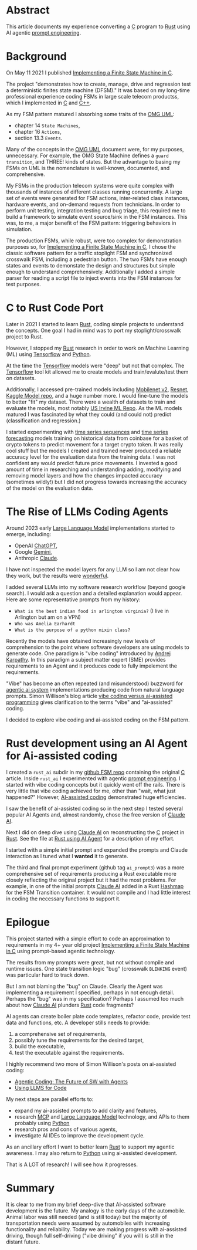 <!-- 
* convert to HTML to view
pandoc medium-article.md -o /tmp/mra.html
google-chrome /tmp/mra.html
paste into medium story

NOTE: Upload to Medium keeps failing.

Title: Converting a C program to Rust Using AI-assisted Development Practices
-->

# Abstract
This article documents my experience converting a
[C] program to [Rust] using AI agentic [prompt engineering].

# Background
On May 11 2021 I published [Implementing a Finite State Machine in C].

The project "demonstrates how to create, manage, drive and regression test a
deterministic finites state machine (DFSM)." It was based on my long-time
professional experience coding FSMs in large scale telecom productss, which I
implemented in [C] and [C++]. 

As my FSM pattern matured I absorbing some traits of the [OMG UML]:

* chapter 14 `State Machines`,
* chapter 16 `Actions`, 
* section 13.3 `Events`.

Many of the concepts in the [OMG UML] document were, for my purposes, 
unnecessary. For example, the OMG State Machine defines a `guard transition`,
and THREE! kinds of states. But the advantage to basing my FSMs on UML is the
nomenclature is well-known, documented, and comprehensive.

My FSMs in the production telecom systems were quite complex with thousands of
instances of different classes running concurrently. A large set of events
were generated for FSM actions, inter-related class instances, hardware events,
and on-demand requests from technicians.
In order to perform unit testing, integration testing and bug triage, this
required me to build a framework to simulate event source/sink in the FSM
instances.  This was, to me, a major benefit of the FSM pattern: triggering
behaviors in simulation.

The production FSMs, while robust, were too complex for demonstration purposes 
so, for [Implementing a Finite State Machine in C], I chose the classic
software pattern for a traffic stoplight FSM and synchronized crosswalk FSM,
including a pedestrian button.
The two FSMs have enough states and events to demonstate the design and
structures but simple enough to understand comprehensively.  Additionally I
added a simple parser for reading a script file to inject events into the FSM
instances for test purposes.

# C to Rust Code Port
Later in 2021 I started to learn [Rust], coding
simple projects to understand the concepts. One goal I had in mind was to port 
my stoplight/crosswalk project to Rust.

However, I stopped my [Rust] research in order to work on Machine Learning (ML)
using [Tensorflow] and [Python].

At the time the [Tensorflow] models were "deep" but not that complex. The
[Tensorflow] tool kit allowed me to create models and train/evalute/test them
on datasets.

Additionally, I accessed pre-trained models including
[Mobilenet v2](https://arxiv.org/abs/1801.04381), 
[Resnet](https://arxiv.org/abs/1512.03385),
[Kaggle Model repo](https://www.kaggle.com/models),
and a huge number more. I would fine-tune the models to better "fit" my
dataset. There were a wealth of datasets to train and evaluate the models, most
notably [US Irvine ML Repo](https://archive.ics.uci.edu/).
As the ML models matured I was fascinated by what they could (and could not)
predict (classification and regression.) 

I started experimenting with [time series sequences] and 
[time series forecasting] models training on historical data from
coinbase for a basket of crypto tokens to predict movement for a target
crypto token.  It was really cool stuff but the models I created and trained
never produced a reliable accuracy level for the evaluation data from the
training data.
I was not confident any would predict future price movements. I invested a good
amount of time in researching and understanding adding, modifying and removing
model layers and how the changes impacted accuracy (sometimes wildly!) but I
did not progress towards increasing the accuracy of the model on the evaluation
data.

# The Rise of LLMs Coding Agents
Around 2023 early [Large Language Model] implementations started to emerge,
including:

* OpenAI [ChatGPT],
* Google [Gemini],
* Anthropic [Claude].

I have not inspected the model layers for any LLM so I am not clear how they
work, but the results were 
[wonderful](https://www.merriam-webster.com/dictionary/wonderful).

I added several LLMs into my software research workflow (beyond google search).
I would ask a question and a detailed explanation would appear. Here are some
representative prompts from my history: 

* `What is the best indian food in arlington virginia?` (I live in Arlington
  but am on a VPN) 
* `Who was Amelia Earhardt`
* `What is the purpose of a python mixin class?`

Recently the models have obtained increasingly new levels of comprehension to
the point where software developers are using models to generate code. One
paradigm is "vibe coding" introduced by 
[Andrej Karpathy](https://en.wikipedia.org/wiki/Andrej_Karpathy). In this
paradigm a subject matter expert (SME) provides requirements to an Agent and it
produces code to fully impelement the requirements. 

"Vibe" has become an often repeated (and misunderstood) buzzword for
[agentic ai system](https://www.ibm.com/think/topics/agentic-ai)
implementations producing code from natural language prompts.
Simon Willison's blog article 
[vibe coding versus ai-assisted programming](https://simonwillison.net/2025/Mar/19/vibe-coding/)
gives clarification to the terms "vibe" and "ai-assisted" coding.

I decided to explore vibe coding and ai-assisted coding on the FSM pattern.

# Rust development using an AI Agent for Ai-assisted coding
I created a `rust_ai` subdir in my [github FSM repo] containing the original
[C] article.  Inside `rust_ai` I experimented with agentic 
[prompt engineering]. I started with vibe coding concepts but it quickly went
off the 
rails.  There is very little that vibe coding achieved for me, other than
"wait, what just happened?" 
However, 
[AI-assisted coding](https://blog.nilenso.com/blog/2025/05/29/ai-assisted-coding/) 
demonstrated huge efficiencies. 

I saw the benefit of ai-assisted coding so in the next step I tested several
popular AI Agents and, almost randomly, chose the free version of [Claude AI].

Next I did on deep dive using [Claude AI] on reconstructing the [C] project in
[Rust]. See the file at
[Rust using AI Agent](https://github.com/dturvene/finite-state-machine/blob/main/rust_ai/README.md)
for a description of my effort.

I started with a simple initial prompt and expanded the prompts and Claude
interaction as I tuned what I **wanted** it to generate.

The third and final prompt experiment (github tag `ai_prompt3`) was a more
comprehensive set of requirements producing a Rust executable more closely
reflecting the original project but it had the most problems.  For example, in
one of the initial prompts [Claude AI] added in a Rust 
[Hashmap](https://doc.rust-lang.org/std/collections/struct.HashMap.html) for
the FSM Transition container.  It would not compile and I had little interest
in coding the necessary functions to support it.

# Epilogue
This project started with a simple effort to code an approximation to
requirements in my 4+ year old project 
[Implementing a Finite State Machine in C] 
using prompt-based agentic technology.

The results from my prompts were great, but not without compile and runtime
issues.  One state transition logic "bug" (crosswalk `BLINKING` event) was
particular hard to track down.

But I am not blaming the "bug" on Claude.  Clearly the
Agent was implementing a requirement I specified, perhaps in not enough detail.
Perhaps the "bug" was in my specification?  Perhaps I assumed too much about
how [Claude AI] plunders [Rust] code fragments?

AI agents can create boiler plate code templates, refactor code, provide
test data and functions, etc. A developer stills needs to provide:

1. a comprehensive set of requirements,
2. possibly tune the requirements for the desired target,
3. build the executable,
4. test the executable against the requirements.

I highly recommend two more of Simon Willison's posts on ai-assisted coding:

* [Agentic Coding: The Future of SW with Agents](https://simonwillison.net/2025/Jun/29/agentic-coding/)
* [Using LLMS for Code](https://simonwillison.net/2025/Mar/11/using-llms-for-code/)

My next steps are parallel efforts to:

* expand my ai-assisted prompts to add clarity and features,
* research [MCP] and [Large Language Model] technology, and APIs to them
  probably using [Python]
* research pros and cons of various agents,
* investigate AI IDEs to improve the development cycle.

As an ancillary effort I want to better learn [Rust] to support my agentic
awareness.  I may also return to [Python] using ai-assisted development.

That is A LOT of research! I will see how it progresses.

# Summary
It is clear to me from my brief deep-dive that AI-assisted software development
is the future.  My analogy is the early days of the automobile.  Animal labor
was still needed (and is still today) but the majority of transportation needs
were assumed by automobiles with increasing functionality and reliability.
Today we are making progress with ai-assisted driving, though full self-driving
("vibe driving" if you will) is still in the distant future.

<!-- external reference links -->
[Rust]: https://www.rust-lang.org/
[Claude AI]: https://claude.ai/new
[Claude Sonnet 4]: https://www.anthropic.com/claude/sonnet
[prompt engineering]: https://docs.anthropic.com/en/docs/build-with-claude/prompt-engineering/overview
[C]: https://www.c-language.org/
[C++]: https://isocpp.org/
[Implementing a Finite State Machine in C]: https://medium.com/@dturvene/implementing-a-finite-state-machine-in-c-aede8951b737
[OMG UML]: https://www.omg.org/spec/UML/2.5.1
[Tensorflow]: https://www.tensorflow.org/
[Python]: https://www.python.org/
[time series sequences]: https://en.wikipedia.org/wiki/Time_series
[time series forecasting]: https://www.tensorflow.org/tutorials/structured_data/time_series
[Large Language Model]: https://en.wikipedia.org/wiki/Large_language_model
[ChatGPT]: https://chatgpt.com/
[Gemini]: https://gemini.google.com/app
[Claude]: https://claude.ai/new
[github FSM repo]: https://github.com/dturvene/finite-state-machine
[MCP]: https://modelcontextprotocol.io/introduction
